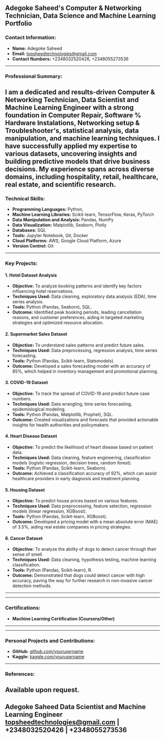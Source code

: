 **Adegoke Saheed's Computer & Networking Technician,  Data Science and Machine Learning Portfolio**
---
### Contact Information:
- **Name:** Adegoke Saheed
- **Email:** [topsheedtechnologies@gmail.com](mailto:topsheedtechnologies@gmail.com)
- **Contact Numbers:** +2348032520426, +2348055273536
---
### Professional Summary:
I am a dedicated and results-driven Computer & Networking Technician, Data Scientist and Machine Learning Engineer with a strong
foundation in Computer Repair, Software % Hardware Instalations, Networking setup & Troubleshooter's, statistical analysis, data manipulation, and machine learning techniques. I have
successfully applied my expertise to various datasets, uncovering insights and building
predictive models that drive business decisions. My experience spans across diverse domains,
including hospitality, retail, healthcare, real estate, and scientific research.
---
### Technical Skills:
- **Programming Languages:** Python, 
- **Machine Learning Libraries:** Scikit-learn, TensorFlow, Keras, PyTorch
- **Data Manipulation and Analysis:** Pandas, NumPy
- **Data Visualization:** Matplotlib, Seaborn, Plotly
- **Databases:** SQL
- **Tools:** Jupyter Notebook, Git, Docker
- **Cloud Platforms:** AWS, Google Cloud Platform, Azure
- **Version Control:** Git
---
### Key Projects:
#### 1. Hotel Dataset Analysis
- **Objective:** To analyze booking patterns and identify key factors influencing hotel
reservations.
- **Techniques Used:** Data cleaning, exploratory data analysis (EDA), time series analysis.
- **Tools:** Python (Pandas, Seaborn), SQL.
- **Outcome:** Identified peak booking periods, leading cancellation reasons, and customer
preferences, aiding in targeted marketing strategies and optimized resource allocation.
#### 2. Supermarket Sales Dataset
- **Objective:** To understand sales patterns and predict future sales.
- **Techniques Used:** Data preprocessing, regression analysis, time series forecasting.
- **Tools:** Python (Pandas, Scikit-learn, Statsmodels).
- **Outcome:** Developed a sales forecasting model with an accuracy of 85%, which helped in
inventory management and promotional planning.
#### 3. COVID-19 Dataset
- **Objective:** To track the spread of COVID-19 and predict future case numbers.
- **Techniques Used:** Data wrangling, time series forecasting, epidemiological modeling.
- **Tools:** Python (Pandas, Matplotlib, Prophet), SQL.
- **Outcome:** Created visualizations and forecasts that provided actionable insights for health
authorities and policymakers.
#### 4. Heart Disease Dataset
- **Objective:** To predict the likelihood of heart disease based on patient data.
- **Techniques Used:** Data cleaning, feature engineering, classification models (logistic
regression, decision trees, random forest).
- **Tools:** Python (Pandas, Scikit-learn, Seaborn).
- **Outcome:** Achieved a classification accuracy of 92%, which can assist healthcare providers
in early diagnosis and treatment planning.
#### 5. Housing Dataset
- **Objective:** To predict house prices based on various features.
- **Techniques Used:** Data preprocessing, feature selection, regression models (linear
regression, XGBoost).
- **Tools:** Python (Pandas, Scikit-learn, XGBoost).
- **Outcome:** Developed a pricing model with a mean absolute error (MAE) of 3.5%, aiding real
estate companies in pricing strategies.
#### 6. Cancer Dataset
- **Objective:** To analyze the ability of dogs to detect cancer through their sense of smell.
- **Techniques Used:** Data cleaning, hypothesis testing, machine learning classification.
- **Tools:** Python (Pandas, Scikit-learn), R.
- **Outcome:** Demonstrated that dogs could detect cancer with high accuracy, paving the way
for further research in non-invasive cancer detection methods.
---
---
### Certifications:
- **Machine Learning Certification (Coursera/Other)**
---
---
### Personal Projects and Contributions:
- **GitHub:** [github.com/yourusername](https://github.com/yourusername)
- **Kaggle:** [kaggle.com/yourusername](https://www.kaggle.com/yourusername)
---
### References:
Available upon request.
---
**Adegoke Saheed**
Data Scientist and Machine Learning Engineer
[topsheedtechnologies@gmail.com](mailto:topsheedtechnologies@gmail.com) |
+2348032520426 | +2348055273536
---

